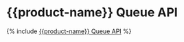 # {{product-name}} Queue API

{% include [{{product-name}} Queue API](../../_includes/user-guide/dynamic-tables/queues.md) %}
